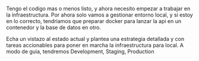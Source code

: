 Tengo el codigo mas o menos listo, y ahora necesito empezar a trabajar en la infraestructura.
Por ahora solo vamos a gestionar entorno local, y si estoy en lo correcto, tendriamos que preparar docker para lanzar la api en un contenedor y la base de datos en otro.

Echa un vistazo al estado actual y plantea una estrategia detallada y con tareas accionables para poner en marcha la infraestructura para local. A modo de guia, tendremos Development, Staging, Production
